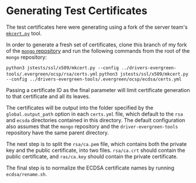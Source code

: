 # Generating Test Certificates

The test certificates here were generating using a fork of the server team's [`mkcert.py`](https://github.com/mongodb/mongo/blob/master/jstests/ssl/x509/mkcert.py) tool.

In order to generate a fresh set of certificates, clone this branch of my fork of the [`mongo` repository](https://github.com/vincentkam/mongo/tree/mkcert-ecdsa) and run the following commands from the root of the `mongo` repository:

`python3 jstests/ssl/x509/mkcert.py --config ../drivers-evergreen-tools/.evergreen/ocsp/rsa/certs.yml`
`python3 jstests/ssl/x509/mkcert.py --config ../drivers-evergreen-tools/.evergreen/ocsp/ecdsa/certs.yml`

Passing a certificate ID as the final parameter will limit certificate generation to that certificate and all its leaves.

The certificates will be output into the folder specified by the `global.output_path` option in each `certs.yml` file, which default to the `rsa` and `ecsda` directories contained in this directory. The default configuration also assumes that the `mongo` repository and the `driver-evergreen-tools` repository have the same parent directory.

The next step is to split the `rsa/ca.pem` file, which contains both the private key and the public certificate, into two files. `rsa/ca.crt` should contain the public certificate, and `ras/ca.key` should contain the private certificate.

The final step is to normalize the ECDSA certificate names by running `ecdsa/rename.sh`.
